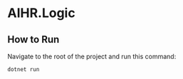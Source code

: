 # AIHR.Logic

## How to Run
Navigate to the root of the project and run this command:
```bash
dotnet run
```
